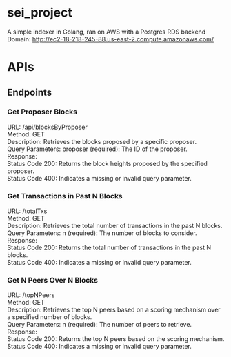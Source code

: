 # sei_project
A simple indexer in Golang, ran on AWS with a Postgres RDS backend
Domain: http://ec2-18-218-245-88.us-east-2.compute.amazonaws.com/

# APIs

## Endpoints
### Get Proposer Blocks
URL: /api/blocksByProposer<br>
Method: GET<br>
Description: Retrieves the blocks proposed by a specific proposer.<br>
Query Parameters: proposer (required): The ID of the proposer.<br>
Response:<br>
Status Code 200: Returns the block heights proposed by the specified proposer.<br>
Status Code 400: Indicates a missing or invalid query parameter.<br>
### Get Transactions in Past N Blocks
URL: /totalTxs<br>
Method: GET<br>
Description: Retrieves the total number of transactions in the past N blocks.<br>
Query Parameters: n (required): The number of blocks to consider.<br>
Response:<br>
Status Code 200: Returns the total number of transactions in the past N blocks.<br>
Status Code 400: Indicates a missing or invalid query parameter.<br>
### Get N Peers Over N Blocks
URL: /topNPeers<br>
Method: GET<br>
Description: Retrieves the top N peers based on a scoring mechanism over a specified number of blocks.<br>
Query Parameters: n (required): The number of peers to retrieve.<br>
Response:<br>
Status Code 200: Returns the top N peers based on the scoring mechanism.<br>
Status Code 400: Indicates a missing or invalid query parameter.<br>
